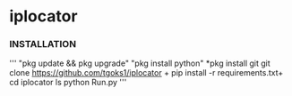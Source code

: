 # iplocator


### INSTALLATION
'''
"pkg update && pkg upgrade"
"pkg install python"
*pkg install git
git clone https://github.com/tgoks1/iplocator +
pip install -r requirements.txt+
cd iplocator
ls
python Run.py
'''
